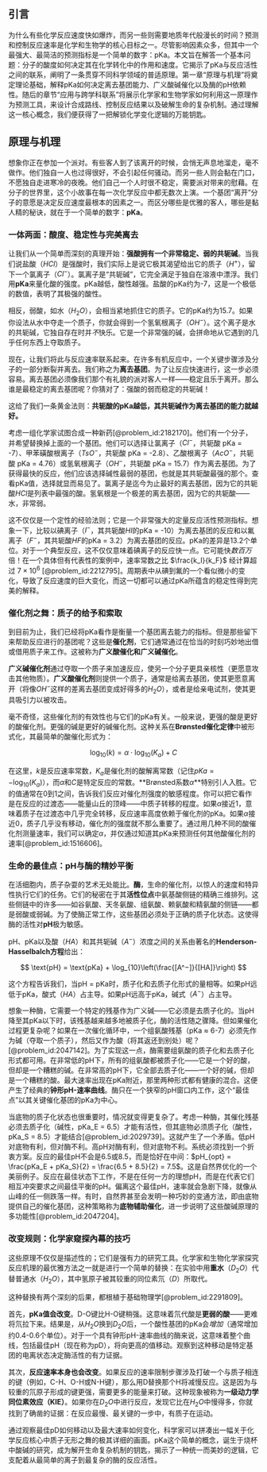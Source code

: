 ## 引言
为什么有些化学反应速度快如爆炸，而另一些则需要地质年代般漫长的时间？预测和控制反应速率是化学和生物学的核心目标之一。尽管影响因素众多，但其中一个最强大、最简洁的预测指标是一个简单的数字：pKa。本文旨在解答一个基本问题：分子的酸度如何决定其在化学转化中的作用和速度。它揭示了pKa与反应活性之间的联系，阐明了一条贯穿不同科学领域的普适原理。第一章“原理与机理”将奠定理论基础，解释pKa如何决定离去基团能力、广义酸碱催化以及酶的pH依赖性。随后的章节“应用与跨学科联系”将展示化学家和生物学家如何利用这一原理作为预测工具，来设计合成路线、控制反应结果以及破解生命的复杂机制。通过理解这一核心概念，我们便获得了一把解锁化学变化逻辑的万能钥匙。

## 原理与机理

想象你正在参加一个派对。有些客人到了该离开的时候，会悄无声息地溜走，毫不做作。他们独自一人也过得很好，不会引起任何骚动。而另一些人则会黏在门口，不愿独自走进寒冷的夜晚。他们自己一个人时很不稳定，需要派对带来的慰藉。在分子的世界里，这个小故事在每一次化学反应中都无数次上演。一个基团“离开”分子的意愿是决定反应速度最根本的因素之一。而区分哪些是优雅的客人，哪些是黏人精的秘诀，就在于一个简单的数字：**pKa**。

### 一体两面：酸度、稳定性与完美离去

让我们从一个简单而深刻的真理开始：**强酸拥有一个非常稳定、弱的共轭碱**。当我们说盐酸（$HCl$）是强酸时，我们实际上是说它极其渴望给出它的质子（$H^+$），留下一个氯离子（$Cl^−$）。氯离子是“共轭碱”，它完全满足于独自在溶液中漂浮。我们用**pKa**来量化酸的强度。pKa越低，酸性越强。盐酸的pKa约为-7，这是一个极低的数值，表明了其极强的酸性。

相反，弱酸，如水（$H_2O$），会相当紧地抓住它的质子。它的pKa约为15.7。如果你设法从水中夺走一个质子，你就会得到一个氢氧根离子（$OH^−$）。这个离子是水的共轭碱，它独自存在时并*不*快乐。它是一个非常强的碱，会拼命地从它遇到的几乎任何东西上夺取质子。

现在，让我们将此与反应速率联系起来。在许多有机反应中，一个关键步骤涉及分子的一部分断裂并离去。我们称之为**离去基团**。为了让反应快速进行，这一步必须容易。离去基团必须像我们那个有礼貌的派对客人一样——稳定且乐于离开。那么谁是​​最稳定的离去基团呢？你猜对了：强酸的弱而稳定的共轭碱！

这给了我们一条黄金法则：**共轭酸的pKa越低，其共轭碱作为离去基团的能力就越好。**

考虑一组化学家试图合成一种新药[@problem_id:2182170]。他们有一个分子，并希望替换掉上面的一个基团。他们可以选择让氯离子（$Cl^−$，共轭酸 pKa = -7）、甲苯磺酸根离子（$TsO^−$，共轭酸 pKa = -2.8）、乙酸根离子（$AcO^−$，共轭酸 pKa = 4.76）或氢氧根离子（$OH^−$，共轭酸 pKa = 15.7）作为离去基团。为了获得最快的反应，他们应该选择碱性最弱的基团，也就是其共轭酸最强的那个。查看pKa值，选择就显而易见了。氯离子是迄今为止最好的离去基团，因为它的共轭酸$HCl$是列表中最强的酸。氢氧根是一个极差的离去基团，因为它的共轭酸——水，非常弱。

这不仅仅是一个定性的经验法则；它是一个非常强大的定量反应活性预测指标。想象一下，比较以碘离子（$I^−$，其共轭酸$HI$的pKa = -10）为离去基团的反应和以氟离子（$F^−$，其共轭酸$HF$的pKa = 3.2）为离去基团的反应。pKa的差异是13.2个单位。对于一个典型反应，这不仅仅意味着碘离子的反应快一点。它可能快*数百万*倍！在一个具体但有代表性的案例中，速率常数之比 $\frac{k_I}{k_F}$ 经计算超过 $7 \times 10^6$ [@problem_id:2212795]。周期表中从碘到氟的一个看似微小的变化，导致了反应速度的巨大变化，而这一切都可以通过pKa所蕴含的稳定性得到完美的解释。

### 催化剂之舞：质子的给予和索取

到目前为止，我们已经将pKa看作是衡量一个基团离去能力的指标。但是那些留下来帮助反应进行的基团呢？这些是**催化剂**，它们通常通过在恰当的时刻巧妙地出借或借用质子来工作。这被称为**广义酸催化和广义碱催化**。

**广义碱催化剂**通过夺取一个质子来加速反应，使另一个分子更具亲核性（更愿意攻击其他物质）。**广义酸催化剂**则提供一个质子，通常是给离去基团，使其更愿意离开（将像$OH^−$这样的差离去基团变成好得多的$H_2O$），或者是给亲电试剂，使其更具吸引力以被攻击。

毫不奇怪，这些催化剂的有效性也与它们的pKa有关。一般来说，更强的酸是更好的酸催化剂。更强的碱是更好的碱催化剂。这种关系在**Brønsted催化定律**中被形式化，其最简单的酸催化形式为：

$$
\log_{10}(k) = \alpha \cdot \log_{10}(K_a) + C
$$

在这里，$k$是反应速率常数，$K_a$是催化剂的酸解离常数（记住$pKa = -\log_{10}(K_a)$），而$\alpha$和$C$是特定反应的常数。**Brønsted系数$\alpha$**特别引人入胜。它的值通常在0到1之间，告诉我们反应对催化剂强度的敏感程度。你可以把它看作是在反应的过渡态——能量山丘的顶峰——中质子转移的程度。如果$\alpha$接近1，意味着质子在过渡态中几乎完全转移，反应速率高度依赖于催化剂的pKa。如果$\alpha$接近0，质子几乎没有移动，催化剂的强度就不那么重要了。通过用几种不同的酸催化剂测量速率，我们可以确定$\alpha$，并仅通过知道其pKa来预测任何其他酸催化剂的速率[@problem_id:1516606]。

### 生命的最佳点：pH与酶的精妙平衡

在活细胞内，质子杂耍的艺术无处能比。**酶**，生命的催化剂，以惊人的速度和特异性执行它们的任务。它们的秘密在于其**活性位点**中氨基酸侧链的精确三维排列。这些侧链中的许多——如谷氨酸、天冬氨酸、组氨酸、赖氨酸和精氨酸的侧链——都是弱酸或弱碱。为了使酶正常工作，这些基团必须处于正确的质子化状态。这使得酶的活性对**pH**极为敏感。

pH、pKa以及酸（$HA$）和其共轭碱（$A^−$）浓度之间的关系由著名的**Henderson-Hasselbalch方程**给出：

$$
\text{pH} = \text{pKa} + \log_{10}\left(\frac{[A^−]}{[HA]}\right)
$$

这个方程告诉我们，当pH = pKa时，质子化和去质子化形式的量相等。如果pH远低于pKa，酸式（$HA$）占主导。如果pH远高于pKa，碱式（$A^−$）占主导。

想象一种酶，它需要一个特定的残基作为广义碱——它必须是去质子化的。当pH降至其pKa以下时，该残基越来越多地被质子化，酶的活性随之骤降。但如果催化过程更复杂呢？如果在一次催化循环中，一个组氨酸残基（pKa ≈ 6-7）必须先作为碱（夺取一个质子），然后又作为酸（将其返还到别处）呢？[@problem_id:2047142]。为了实现这一点，酶需要组氨酸的质子化和去质子化形式都可用。在非常低的pH下，所有的组氨酸都被质子化——它是一个好的酸，但却是一个糟糕的碱。在非常高的pH下，它全部去质子化——一个好的碱，但却是一个糟糕的酸。最大速率出现在pKa附近，那里两种形式都有健康的混合。这便产生了经典的**钟形pH-速率曲线**。酶只在一个狭窄的pH窗口内工作，这个“最佳点”以其关键催化基团的pKa为中心。

当底物的质子化状态也很重要时，情况就变得更复杂了。考虑一种酶，其催化残基必须去质子化（碱性，pKa_E = 6.5）才能有活性，但其底物必须质子化（酸性，pKa_S = 8.5）才能结合[@problem_id:2029739]。这就产生了一个矛盾。低pH对底物有利，但对酶不利。高pH对酶有利，但对底物不利。系统必须找到一个折衷方案。反应的最佳pH不会是6.5或8.5，而是恰好在中间：$pH_{opt} = \frac{pKa_E + pKa_S}{2} = \frac{6.5 + 8.5}{2} = 7.5$。这是自然界优化的一个美丽例子。反应在最佳状态下工作，不是在任何一方的理想pH，而是在代表它们相互冲突要求之间最佳平衡的pH。偏离这个最佳pH，速率就会急剧下降，就像从山峰的任一侧跌落一样。有时，自然界甚至会发明一种巧妙的变通方法，即由底物提供自己的催化基团，这种策略称为**底物辅助催化**，进一步说明了这些酸碱原理的多功能性[@problem_id:2047204]。

### 改变规则：化学家窥探內幕的技巧

这些原理不仅仅是描述性的；它们是强有力的研究工具。化学家和生物化学家探究反应机理的最优雅方法之一就是进行一个简单的替换：在实验中用**重水**（$D_2O$）代替普通水（$H_2O$），其中氢原子被其较重的同位素氘（$D$）所取代。

这种替换有两个深刻的后果，都根植于基础物理学[@problem_id:2291809]。

首先，**pKa值会改变**。D-O键比H-O键稍强。这意味着氘代酸是**更弱的酸**——更难将氘拉下来。结果是，从$H_2O$换到$D_2O$后，一个酸性基团的pKa会*增加*（通常增加约0.4-0.6个单位）。对于一个具有钟形pH-速率曲线的酶来说，这意味着整个曲线，包括最佳pH（现在称为pD），将向更高的值移动。观察到这种移动是特定基团的电离状态决定酶活性的有力证据。

其次，**反应速率本身也会改变**。如果反应的速率限制步骤涉及打破一个与质子相连的键（例如，C-H、O-H或N-H键），那么用D替换那个H将减慢反应。这是因为与较重的氘原子形成的键更强，需要更多的能量来打破。这种现象被称为**一级动力学同位素效应（KIE）**。如果你在$D_2O$中进行反应，发现它比在$H_2O$中慢得多，你就找到了确凿的证据：在反应最慢、最关键的一步中，有质子在运动。

通过观察最佳pD如何移动以及最大速率如何变化，科学家可以拼凑出一幅关于化学反应核心中质子无形之舞的极其详细的画面。pKa这个简单的概念，诞生于烧杯中酸碱的研究，成为解开生命复杂机制的钥匙，揭示了一种统一而美妙的逻辑，它支配着从最简单的离子到最复杂的酶的反应活性。

